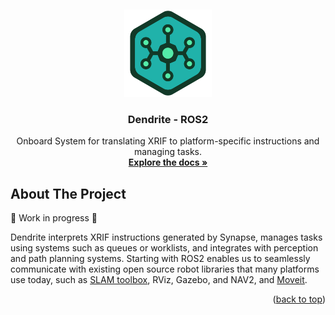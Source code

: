 <a id="readme-top"></a>
<br />
<div align="center">

  <a href="https://github.com/OpenXRIF/dendrite"><img width="140px" src="./docs/images/logo.png"></a>

  <h3 align="center">Dendrite - ROS2</h3>

  <p align="center">
    Onboard System for translating XRIF to platform-specific instructions and managing tasks.
    <br />
    <a href="https://openxrif.github.io/docs/dendrite/"><strong>Explore the docs »</strong></a>
    <br />
  </p>
</div>



<!-- TABLE OF CONTENTS -->
<!-- <details>
  <summary>Table of Contents</summary>
  <ol>
    <li>
      <a href="#about-the-project">About The Project</a>
      <ul>
        <li><a href="#built-with">Built With</a></li>
      </ul>
    </li>
    <li>
      <a href="#getting-started">Getting Started</a>
      <ul>
        <li><a href="#prerequisites">Prerequisites</a></li>
        <li><a href="#installation">Installation</a></li>
      </ul>
    </li>
    <li><a href="#usage">Usage</a></li>
    <li><a href="#roadmap">Roadmap</a></li>
    <li><a href="#contributing">Contributing</a></li>
    <li><a href="#license">License</a></li>
    <li><a href="#contact">Contact</a></li>
    <li><a href="#acknowledgments">Acknowledgments</a></li>
  </ol>
</details> -->


## About The Project

🚧 Work in progress 🚧

Dendrite interprets XRIF instructions generated by Synapse, manages tasks using systems such as queues or worklists, and integrates with perception and path planning systems. Starting with ROS2 enables us to seamlessly communicate with existing open source robot libraries that many platforms use today, such as <a href="https://github.com/SteveMacenski/slam_toolbox">SLAM toolbox</a>, RViz, Gazebo, and NAV2, and <a href="https://moveit.ai/">Moveit</a>.

<p align="right">(<a href="#readme-top">back to top</a>)</p>

<!--
## Getting Started


### Prerequisites


## Roadmap

- Enable Compatibility with OpenAI, Anthropic, HuggingFace, and custom models
- Integrate gRPC communication with onboard robot system
- Enable high-throughput image and point-cloud processing for robots with LiDAR, radar, or stereo cameras
- Customizable evaluation pipeline and model decay detection

<p align="right">(<a href="#readme-top">back to top</a>)</p>

-->
